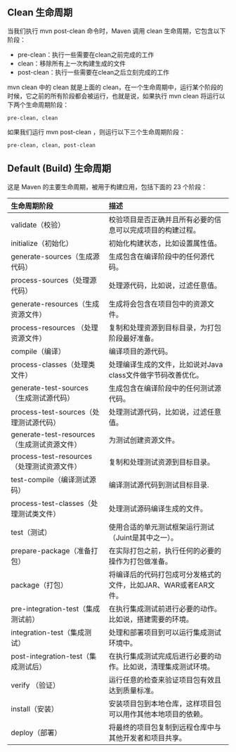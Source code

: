 ## Clean 生命周期

当我们执行 mvn post-clean 命令时，Maven 调用 clean 生命周期，它包含以下阶段：

* pre-clean：执行一些需要在clean之前完成的工作
* clean：移除所有上一次构建生成的文件
* post-clean：执行一些需要在clean之后立刻完成的工作

mvn clean 中的 clean 就是上面的 clean，在一个生命周期中，运行某个阶段的时候，它之前的所有阶段都会被运行，也就是说，如果执行 mvn clean 将运行以下两个生命周期阶段：

```
pre-clean, clean
```

如果我们运行 mvn post-clean ，则运行以下三个生命周期阶段：

```
pre-clean, clean, post-clean
```



## Default \(Build\) 生命周期

这是 Maven 的主要生命周期，被用于构建应用，包括下面的 23 个阶段：

| 生命周期阶段 | 描述 |
| :--- | :--- |
| validate（校验） | 校验项目是否正确并且所有必要的信息可以完成项目的构建过程。 |
| initialize（初始化） | 初始化构建状态，比如设置属性值。 |
| generate-sources（生成源代码） | 生成包含在编译阶段中的任何源代码。 |
| process-sources（处理源代码） | 处理源代码，比如说，过滤任意值。 |
| generate-resources（生成资源文件） | 生成将会包含在项目包中的资源文件。 |
| process-resources （处理资源文件） | 复制和处理资源到目标目录，为打包阶段最好准备。 |
| compile（编译） | 编译项目的源代码。 |
| process-classes（处理类文件） | 处理编译生成的文件，比如说对Java class文件做字节码改善优化。 |
| generate-test-sources（生成测试源代码） | 生成包含在编译阶段中的任何测试源代码。 |
| process-test-sources（处理测试源代码） | 处理测试源代码，比如说，过滤任意值。 |
| generate-test-resources（生成测试资源文件） | 为测试创建资源文件。 |
| process-test-resources（处理测试资源文件） | 复制和处理测试资源到目标目录。 |
| test-compile（编译测试源码） | 编译测试源代码到测试目标目录. |
| process-test-classes（处理测试类文件） | 处理测试源码编译生成的文件。 |
| test（测试） | 使用合适的单元测试框架运行测试（Juint是其中之一）。 |
| prepare-package（准备打包） | 在实际打包之前，执行任何的必要的操作为打包做准备。 |
| package（打包） | 将编译后的代码打包成可分发格式的文件，比如JAR、WAR或者EAR文件。 |
| pre-integration-test（集成测试前） | 在执行集成测试前进行必要的动作。比如说，搭建需要的环境。 |
| integration-test（集成测试） | 处理和部署项目到可以运行集成测试环境中。 |
| post-integration-test（集成测试后） | 在执行集成测试完成后进行必要的动作。比如说，清理集成测试环境。 |
| verify （验证） | 运行任意的检查来验证项目包有效且达到质量标准。 |
| install（安装） | 安装项目包到本地仓库，这样项目包可以用作其他本地项目的依赖。 |
| deploy（部署） | 将最终的项目包复制到远程仓库中与其他开发者和项目共享。 |



